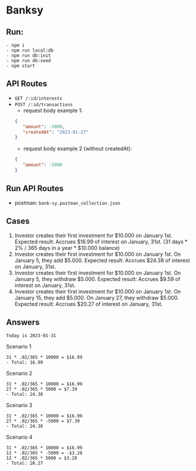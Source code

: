 # Banksy

## Run:
```
- npm i
- npm run local:db
- npm run db:init
- npm run db:seed
- npm start
```

## API Routes
- `GET /:id/interests`
- `POST /:id/transactions`
   - request body example 1: 
   ```json
   {
      "amount": -5000,
      "createdAt": "2023-01-27"
   }
   ```
   - request body example 2 (without createdAt):
   ```json
   {
      "amount": -5000
   }
   ```




## Run API Routes
- postman: `bank-sy.postman_collection.json`




## Cases
1. Investor creates their first investment for $10.000 on January 1st.
   Expected result: Accrues $16.99 of interest on January, 31st.
   (31 days * 2% / 365 days in a year * $10.000 balance)
2. Investor creates their first investment for $10.000 on January 1st.
   On January 5, they add $5.000.
   Expected result: Accrues $24.38 of interest on January, 31st.
3. Investor creates their first investment for $10.000 on January 1st.
   On January 5, they withdraw $5.000.
   Expected result: Accrues $9.59 of interest on January, 31st.
4. Investor creates their first investment for $10.000 on January 1st.
   On January 15, they add $5.000.
   On January 27, they withdraw $5.000.
   Expected result: Accrues $20.27 of interest on January, 31st.


## Answers
`Today is 2023-01-31`

Scenario 1
```
31 * .02/365 * 10000 = $16.99
- Total: 16.99
```

Scenario 2
```
31 * .02/365 * 10000 = $16.99
27 * .02/365 * 5000 = $7.39
- Total: 24.38
```

Scenario 3
```
31 * .02/365 * 10000 = $16.99
27 * .02/365 * -5000 = $7.39
- Total: 24.38
```

Scenario 4
```
31 * .02/365 * 10000 = $16.99
12 * .02/365 * -5000 = -$3.28
12 * .02/365 * 5000 = $3.28
- Total: 20.27
```
